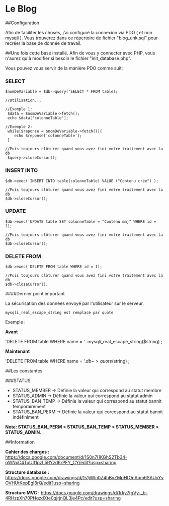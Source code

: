 Le Blog
=======

##Configuration

Afin de faciliter les choses, j'ai configuré la connexion via PDO ( et non mysqli ).
Vous trouverez dans ce répertoire de fichier "blog_unk.sql" pour recréer la base de donnée de travail.

##Une fois cette base installé.
Afin de vous y connecter avec PHP, vous n'aurez qu'à modifier si besoin le fichier "init_database.php".

Vous pouvez vous servir de la manière PDO comme suit:


### SELECT
    $nomDeVariable = $db->query('SELECT * FROM table);

    //Utilisation...

    //Exemple 1:
     $data = $nomDeVariable->fetch();
     echo $data['colonneTable'];

    //Exemple 2:
     while($reponse = $nomDeVariable->fetch()){
        echo $reponse['colonneTable'];
     }

    //Puis toujours clôturer quand vous avez fini votre traitement avec la db
     $query->closeCursor();

### INSERT INTO

    $db->exec('INSERT INTO table(colonneTable) VALUE ("Contenu crée") );

    //Puis toujours clôturer quand vous avez fini votre traitement avec la db
    $db->closeCursor();

### UPDATE

    $db->exec('UPDATE table SET colonneTable = "Contenu maj" WHERE id = 1);

    //Puis toujours clôturer quand vous avez fini votre traitement avec la db
    $db->closeCursor();


### DELETE FROM

    $db->exec('DELETE FROM table WHERE id = 1);

    //Puis toujours clôturer quand vous avez fini votre traitement avec la db
    $db->closeCursor();


####Dernier point important

La sécurisation des données envoyé par l'utilisateur sur le serveur.

    mysqli_real_escape_string est remplacé par quote

Exemple :

**Avant**

'DELETE FROM table WHERE name = ' .mysqli_real_escape_string($string) ;

**Maintenant**

'DELETE FROM table WHERE name = '.$db->quote($string) ;





##Les constantes

###STATUS

+   STATUS_MEMBER       -> Définie la valeur qui correspond au statut membre
+   STATUS_ADMIN        -> Définie la valeur qui correspond au statut admin
+   STATUS_BAN_TEMP     -> Définie la valeur qui correspond au statut bannit temporairement
+   STATUS_BAN_PERM     -> Définie la valeur qui coreespond au statut bannit indéfiniment

__Note: STATUS_BAN_PERM < STATUS_BAN_TEMP < STATUS_MEMBER < STATUS_ADMIN__.



##Information

**Cahier des charges :**
https://docs.google.com/document/d/1S0n7l1KGhS2Tb34-qWNxC4TuU31pzL5RYzd6rPFY_CY/edit?usp=sharing


**Structure database :**
https://docs.google.com/drawings/d/1s1jWIn0Z4hBvZMpHfOnAom6SAUvYvOVHUtKppEgI8rQ/edit?usp=sharing



**Structure MVC :**
https://docs.google.com/drawings/d/1rky7tgVy-_b-4RHzpXh70PHgzdXte0qjrjnQL3je4Pc/edit?usp=sharing

